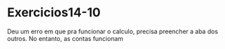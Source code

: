 # Exercicios14-10

Deu um erro em que pra funcionar o calculo, precisa preencher a aba dos outros. No entanto, as contas funcionam
